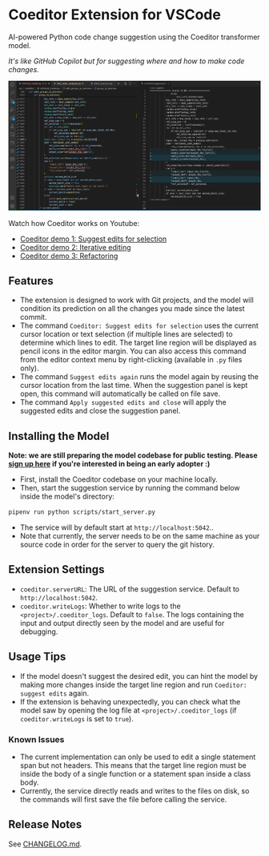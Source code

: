 # Coeditor Extension for VSCode

AI-powered Python code change suggestion using the Coeditor transformer model.

*It's like GitHub Copilot but for suggesting where and how to make code changes.*

![Coeditor Screenshot](images/Coeditor-screenshot.png)

Watch how Coeditor works on Youtube:
- [Coeditor demo 1: Suggest edits for selection](https://youtu.be/S-lrUhgxfMU)
- [Coeditor demo 2: Iterative editing](https://youtu.be/A6GH_BEVFR8)
- [Coeditor demo 3: Refactoring](https://youtu.be/cqatQvhBRag)

## Features

- The extension is designed to work with Git projects, and the model will condition its prediction on all the changes you made since the latest commit.
- The command `Coeditor: Suggest edits for selection` uses the current cursor location or text selection (if multiple lines are selected) to determine which lines to edit. The target line region will be displayed as pencil icons in the editor margin. You can also access this command from the editor context menu by right-clicking (available in `.py` files only).
- The command `Suggest edits again` runs the model again by reusing the cursor location from the last time. When the suggestion panel is kept open, this command will automatically be called on file save.
- The command `Apply suggested edits and close` will apply the suggested edits and close the suggestion panel. 


## Installing the Model

**Note: we are still preparing the model codebase for public testing. Please [sign up here](https://docs.google.com/forms/d/e/1FAIpQLScdDyQrpXVEJeQyov8v5g5IF0lwpi329Tn7SMEPuBJmUv1L-w/viewform?usp=sf_link) if you're interested in being an early adopter :)**
- First, install the Coeditor codebase on your machine locally.
- Then, start the suggestion service by running the command below inside the model's directory:
```bash
pipenv run python scripts/start_server.py
```
- The service will by default start at `http://localhost:5042`..
- Note that currently, the server needs to be on the same machine as your source code in order for the server to query the git history.

## Extension Settings

- `coeditor.serverURL`: The URL of the suggestion service. Default to `http://localhost:5042`.
- `coeditor.writeLogs`: Whether to write logs to the `<project>/.coeditor_logs`. Default to `false`. The logs containing the input and output directly seen by the model and are useful for debugging.

## Usage Tips
- If the model doesn't suggest the desired edit, you can hint the model by making more changes inside the target line region and run `Coeditor: suggest edits` again.
- If the extension is behaving unexpectedly, you can check what the model saw by opening the log file at `<project>/.coeditor_logs` (if `coeditor.writeLogs` is set to `true`).

### Known Issues

- The current implementation can only be used to edit a single statement span but not headers. This means that the target line region must be inside the body of a single function or a statement span inside a class body.
- Currently, the service directly reads and writes to the files on disk, so the commands
will first save the file before calling the service.

## Release Notes
See [CHANGELOG.md](CHANGELOG.md).

